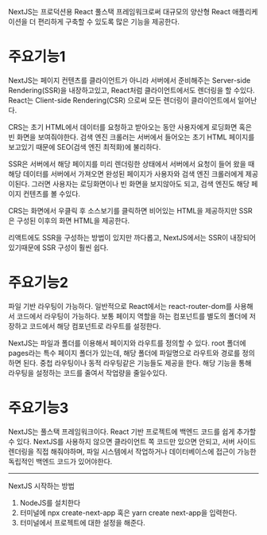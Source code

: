 NextJS는 프로덕션용 React 풀스택 프레임워크로써 대규모의 양산형 React 애플리케이션을 더 편리하게
구축할 수 있도록 많은 기능을 제공한다.

# 주요기능1

NextJS는 페이지 컨텐츠를 클라이언트가 아니라 서버에서 준비해주는 Server-side Rendering(SSR)을 내장하고있고,
React처럼 클라이언트에서도 렌더링을 할 수있다.
React는 Client-side Rendering(CSR) 으로써 모든 렌더링이 클라이언트에서 일어난다.

CRS는 초기 HTML에서 데이터를 요청하고 받아오는 동안 사용자에게 로딩화면 혹은 빈 화면을 보여줘야한다.
검색 엔진 크롤러는 서버에서 들어오는 초기 HTML 페이지를 보고있기 때문에 SEO(검색 엔진 최적화)에 불리하다.

SSR은 서버에서 해당 페이지를 미리 렌더링한 상태에서 서버에서 요청이 들어 왔을 때
해당 데이터를 서버에서 가져오면 완성된 페이지가 사용자와 검색 엔진 크롤러에게 제공이된다.
그러면 사용자는 로딩화면이나 빈 화면을 보지않아도 되고,
검색 엔진도 해당 페이지 컨텐츠를 볼 수있다.

CRS는 화면에서 우클릭 후 소스보기를 클릭하면 비어있는 HTML을 제공하지만
SSR은 구성된 이후의 화면 HTML을 제공한다.

리액트에도 SSR을 구성하는 방법이 있지만 까다롭고,
NextJS에서는 SSR이 내장되어 있기때문에 SSR 구성이 훨씬 쉽다.

# 주요기능2

파일 기반 라우팅이 가능하다.
일반적으로 React에서는 react-router-dom를 사용해서 코드에서 라우팅이 가능하다.
보통 페이지 역할을 하는 컴포넌트를 별도의 폴더에 저장하고 코드에서 해당 컴포넌트로 라우트를 설정한다.

NextJS는 파일과 폴더를 이용해서 페이지와 라우트를 정의할 수 있다.
root 폴더에 pages라는 특수 페이지 폴더가 있는데, 해당 폴더에 파일명으로 라우트와 경로를 정의하면 된다.
중첩 라우팅이나 동적 라우팅같은 기능들도 제공을 한다.
해당 기능을 통해 라우팅을 설정하는 코드를 줄여서 작업량을 줄일수있다.

# 주요기능3

NextJS는 풀스택 프레임워크이다.
React 기반 프로젝트에 백엔드 코드를 쉽게 추가할 수 있다.
NextJS를 사용하지 않으면 클라이언트 쪽 코드만 있으면 안되고, 서버 사이드 렌더링을 직접 해줘야하며,
파일 시스템에서 작업하거나 데이터베이스에 접근이 가능한 독립적인 백엔드 코드가 있어야한다.

<hr/>

NextJS 시작하는 방법

1. NodeJS를 설치한다
2. 터미널에 npx create-next-app 혹은 yarn create next-app을 입력한다.
3. 터미널에서 프로젝트에 대한 설정을 해준다.

<!-- 강의의 NextJS 버전이 10버전 이므로 업데이트되면 들을 예정 -->
